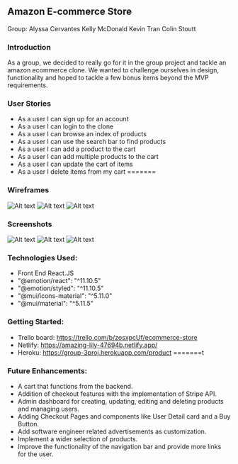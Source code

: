 ## Amazon E-commerce Store

Group:
Alyssa Cervantes
Kelly McDonald
Kevin Tran
Colin Stoutt

### Introduction
As a group, we decided to really go for it in the group project and tackle an amazon ecommerce clone.  We wanted to challenge ourselves in design, functionality and hoped to tackle a few bonus items beyond the MVP requirements.  

### User Stories

- As a user I can sign up for an account
- As a user I can login to the clone
- As a user I can browse an index of products
- As a user I can use the search bar to find products
- As a user I can add a product to the cart
- As a user I can add multiple products to the cart
- As a user I can update the cart of items
- As a user I delete items from my cart
=======

### Wireframes
![Alt text](Screen%20Shot%202023-01-20%20at%2011.43.14%20AM.png)
![Alt text](Screen%20Shot%202023-01-20%20at%2011.43.27%20AM.png)
![Alt text](Screen%20Shot%202023-01-20%20at%2011.43.37%20AM.png)

### Screenshots
![Alt text](Screen%20Shot%202023-01-21%20at%201.34.21%20AM.png)
![Alt text](Screen%20Shot%202023-01-21%20at%201.34.43%20AM.png)
![Alt text](Screen%20Shot%202023-01-21%20at%201.35.22%20AM.png)

### Technologies Used: 

- Front End React.JS
- "@emotion/react": "^11.10.5"
- "@emotion/styled": "^11.10.5"
- "@mui/icons-material": "^5.11.0"
- "@mui/material": "^5.11.5"

### Getting Started: 

- Trello board: https://trello.com/b/zosxpcUf/ecommerce-store
- Netlify: https://amazing-lily-47694b.netlify.app/
- Heroku: https://group-3proj.herokuapp.com/product
=======t


### Future Enhancements:
- A cart that functions from the backend.
- Addition of checkout features with the implementation of Stripe API.
- Admin dashboard for creating, updating, editing and deleting products and managing users.
- Adding Checkout Pages and components like User Detail card and a Buy Button.
- Add software engineer related advertisements as customization. 
- Implement a wider selection of products.
- Improve the functionality of the navigation bar and provide more links for the user. 
  
